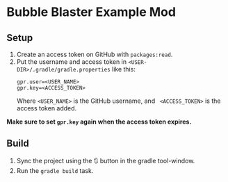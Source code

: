 # Bubble Blaster Example Mod

## Setup
1. Create an access token on GitHub with `packages:read`.
2. Put the username and access token in `<USER-DIR>/.gradle/gradle.properties` like this:
   ```properties
   gpr.user=<USER_NAME>
   gpr.key=<ACCESS_TOKEN>
   ```
   Where `<USER_NAME>` is the GitHub username, and ` <ACCESS_TOKEN>` is the access token added.

**Make sure to set `gpr.key` again when the access token expires.**

## Build
1. Sync the project using the 🔃 button in the gradle tool-window.
2. Run the `gradle build` task.
